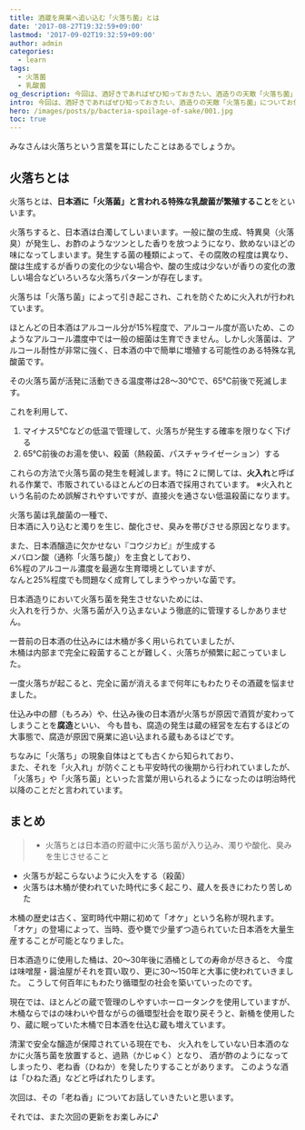 ```yaml
---
title: 酒蔵を廃業へ追い込む「火落ち菌」とは
date: '2017-08-27T19:32:59+09:00'
lastmod: '2017-09-02T19:32:59+09:00'
author: admin
categories:
  - learn
tags:
  - 火落菌
  - 乳酸菌
og_description: 今回は、酒好きであればぜひ知っておきたい、酒造りの天敵「火落ち菌」について解説させていただきました。
intro: 今回は、酒好きであればぜひ知っておきたい、酒造りの天敵「火落ち菌」についてお伝えさせていただきます。
hero: /images/posts/p/bacteria-spoilage-of-sake/001.jpg
toc: true
---
```


みなさんは火落ちという言葉を耳にしたことはあるでしょうか。

## 火落ちとは
火落ちとは、**日本酒に「火落菌」と言われる特殊な乳酸菌が繁殖すること**をといいます。

火落ちすると、日本酒は白濁してしいまいます。一般に酸の生成、特異臭（火落臭）が発生し、お酢のようなツンとした香りを放つようになり、飲めないほどの味になってしまいます。発生する菌の種類によって、その腐敗の程度は異なり、酸は生成するが香りの変化の少ない場合や、酸の生成は少ないが香りの変化の激しい場合などいろいろな火落ちパターンが存在します。

火落ちは「火落ち菌」によって引き起こされ、これを防ぐために火入れが行われています。

ほとんどの日本酒はアルコール分が15%程度で、アルコール度が高いため、このようなアルコール濃度中では一般の細菌は生育できません。しかし火落菌は、アルコール耐性が非常に強く、日本酒の中で簡単に増殖する可能性のある特殊な乳酸菌です。

その火落ち菌が活発に活動できる温度帯は28～30℃で、65℃前後で死滅します。

これを利用して、

1. マイナス5℃などの低温で管理して、火落ちが発生する確率を限りなく下げる
2. 65℃前後のお湯を使い、殺菌（熱殺菌、パスチャライゼーション）する

これらの方法で火落ち菌の発生を軽減します。特に２に関しては、**火入れ**と呼ばれる作業で、市販されているほとんどの日本酒で採用されています。
※火入れという名前のため誤解されやすいですが、直接火を通さない低温殺菌になります。

火落ち菌は乳酸菌の一種で、  
日本酒に入り込むと濁りを生じ、酸化させ、臭みを帯びさせる原因となります。

また、日本酒醸造に欠かせない『コウジカビ』が生成する  
メバロン酸（通称「火落ち酸」）を主食としており、  
6%程のアルコール濃度を最適な生育環境としていますが、  
なんと25%程度でも問題なく成育してしまうやっかいな菌です。

日本酒造りにおいて火落ち菌を発生させないためには、  
火入れを行うか、火落ち菌が入り込まないよう徹底的に管理するしかありません。

一昔前の日本酒の仕込みには木桶が多く用いられていましたが、  
木桶は内部まで完全に殺菌することが難しく、火落ちが頻繁に起こっていました。

一度火落ちが起こると、完全に菌が消えるまで何年にもわたりその酒蔵を悩ませました。

仕込み中の醪（もろみ）や、仕込み後の日本酒が火落ちが原因で酒質が変わってしまうことを**腐造**といい、
今も昔も、腐造の発生は蔵の経営を左右するほどの大事態で、腐造が原因で廃業に追い込まれる蔵もあるほどです。

ちなみに「火落ち」の現象自体はとても古くから知られており、  
また、それを「火入れ」が防ぐことも平安時代の後期から行われていましたが、  
「火落ち」や「火落ち菌」といった言葉が用いられるようになったのは明治時代以降のことだと言われています。


## まとめ

> - 火落ちとは日本酒の貯蔵中に火落ち菌が入り込み、濁りや酸化、臭みを生じさせること
- 火落ちが起こらないように火入をする（殺菌）
- 火落ちは木桶が使われていた時代に多く起こり、蔵人を長きにわたり苦しめた


木桶の歴史は古く、室町時代中期に初めて「オケ」という名称が現れます。
「オケ」の登場によって、当時、壺や甕で少量ずつ造られていた日本酒を大量生産することが可能となりました。

日本酒造りに使用した桶は、20～30年後に酒桶としての寿命が尽きると、
今度は味噌屋・醤油屋がそれを買い取り、更に30〜150年と大事に使われていきました。
こうして何百年にもわたり循環型の社会を築いていったのです。

現在では、ほとんどの蔵で管理のしやすいホーロータンクを使用していますが、
木桶ならではの味わいや昔ながらの循環型社会を取り戻そうと、新桶を使用したり、蔵に眠っていた木桶で日本酒を仕込む蔵も増えています。

清潔で安全な醸造が保障されている現在でも、
火入れをしていない日本酒のなかに火落ち菌を放置すると、過熟（かじゅく）となり、
酒が酢のようになってしまったり、老ね香（ひねか）を発したりすることがあります。
このような酒は「ひねた酒」などと呼ばれたりします。

次回は、その「老ね香」についてお話していきたいと思います。

それでは、また次回の更新をお楽しみに♪

